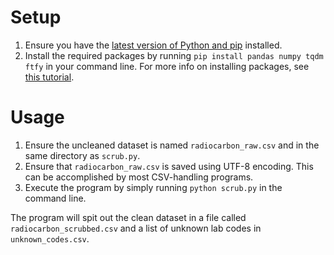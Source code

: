 # Setup

1.  Ensure you have the [latest version of Python and pip](https://www.python.org/downloads/) installed. 
2.  Install the required packages by running ``pip install pandas numpy tqdm ftfy`` in your command line. For more info on installing packages, see [this tutorial](https://packaging.python.org/tutorials/installing-packages/).

# Usage

1.  Ensure the uncleaned dataset is named ``radiocarbon_raw.csv`` and in the same directory as ``scrub.py``. 
2.  Ensure that ``radiocarbon_raw.csv`` is saved using UTF-8 encoding. This can be accomplished by most CSV-handling programs.
3.  Execute the program by simply running ``python scrub.py`` in the command line.

The program will spit out the clean dataset in a file called ``radiocarbon_scrubbed.csv`` and a list of unknown lab codes in ``unknown_codes.csv``. 
